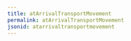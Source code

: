 ```yaml
---
title: atArrivalTransportMovement
permalink: atArrivalTransportMovement
jsonid: atarrivaltransportmovement
---
```


